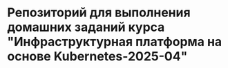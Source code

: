 # Репозиторий для выполнения домашних заданий курса "Инфраструктурная платформа на основе Kubernetes-2025-04" 

